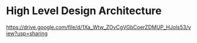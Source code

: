# High Level Design Architecture
https://drive.google.com/file/d/1Xa_Wtw_ZOvCgVGbCoerZDMUP_HJols53/view?usp=sharing